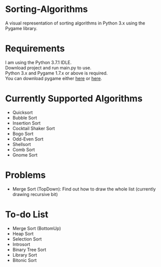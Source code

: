 # Sorting-Algorithms
A visual representation of sorting algorithms in Python 3.x using the Pygame library.

# Requirements
I am using the Python 3.7.1 IDLE.\
Download project and run main.py to use.\
Python 3.x and Pygame 1.7.x or above is required.\
You can download pygame either [here](https://www.pygame.org/download.shtml) or [here](https://bitbucket.org/pygame/pygame/downloads/).

# Currently Supported Algorithms
- Quicksort
- Bubble Sort
- Insertion Sort
- Cocktail Shaker Sort
- Bogo Sort
- Odd-Even Sort
- Shellsort
- Comb Sort
- Gnome Sort

# Problems
- Merge Sort (TopDown): Find out how to draw the whole list (currently drawing recursive bit)

# To-do List
- Merge Sort (BottomUp)
- Heap Sort
- Selection Sort
- Introsort
- Binary Tree Sort
- Library Sort
- Bitonic Sort
